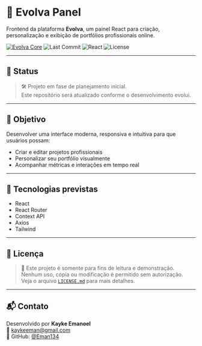 # 🎨 Evolva Panel

Frontend da plataforma **Evolva**, um painel React para criação, personalização e exibição de portfólios profissionais online.

[![Evolva Core](https://img.shields.io/badge/🧩%20Ver%20Backend-evolva--core-green?style=flat-square)](https://github.com/Eman134/evolva-core)
![Last Commit](https://img.shields.io/github/last-commit/Eman134/evolva-panel?style=flat-square)
![React](https://img.shields.io/badge/React-18-blue?style=flat-square)
![License](https://img.shields.io/badge/license-read--only-red?style=flat-square)

---

## 📌 Status

> 🛠️ Projeto em fase de planejamento inicial.  
> Este repositório será atualizado conforme o desenvolvimento evolui.

---

## 🎯 Objetivo

Desenvolver uma interface moderna, responsiva e intuitiva para que usuários possam:

- Criar e editar projetos profissionais
- Personalizar seu portfólio visualmente
- Acompanhar métricas e interações em tempo real

---

## 🧪 Tecnologias previstas

- React
- React Router
- Context API
- Axios
- Tailwind

---

## 📝 Licença

> 📎 Este projeto é somente para fins de leitura e demonstração.  
> Nenhum uso, cópia ou modificação é permitido sem autorização.  
> Veja o arquivo [`LICENSE.md`](./LICENSE.md) para mais detalhes.

---

## 📬 Contato

Desenvolvido por **Kayke Emanoel**  
📧 kaykeeman@gmail.com  
🔗 GitHub: [@Eman134](https://github.com/Eman134)
